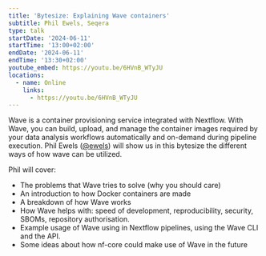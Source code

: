 ```yaml
---
title: 'Bytesize: Explaining Wave containers'
subtitle: Phil Ewels, Seqera
type: talk
startDate: '2024-06-11'
startTime: '13:00+02:00'
endDate: '2024-06-11'
endTime: '13:30+02:00'
youtube_embed: https://youtu.be/6HVnB_WTyJU
locations:
  - name: Online
    links:
      - https://youtu.be/6HVnB_WTyJU
---
```


Wave is a container provisioning service integrated with Nextflow.
With Wave, you can build, upload, and manage the container images required by your data analysis workflows automatically and on-demand during pipeline execution.
Phil Ewels ([@ewels](https://github.com/ewels/)) will show us in this bytesize the different ways of how wave can be utilized.

Phil will cover:

- The problems that Wave tries to solve (why you should care)
- An introduction to how Docker containers are made
- A breakdown of how Wave works
- How Wave helps with: speed of development, reproducibility, security, SBOMs, repository authorisation.
- Example usage of Wave using in Nextflow pipelines, using the Wave CLI and the API.
- Some ideas about how nf-core could make use of Wave in the future
